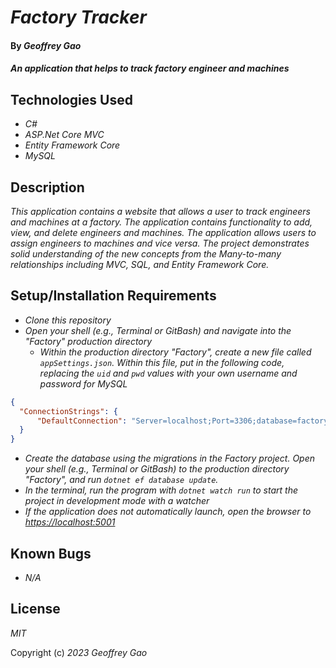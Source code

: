# _Factory Tracker_

#### By _Geoffrey Gao_

#### _An application that helps to track factory engineer and machines_

## Technologies Used

* _C#_
* _ASP.Net Core MVC_
* _Entity Framework Core_
* _MySQL_

## Description

_This application contains a website that allows a user to track engineers and machines at a factory. The application contains functionality to add, view, and delete engineers and machines. The application allows users to assign engineers to machines and vice versa. The project demonstrates solid understanding of the new concepts from the Many-to-many relationships including MVC, SQL, and Entity Framework Core._

## Setup/Installation Requirements

* _Clone this repository_
* _Open your shell (e.g., Terminal or GitBash) and navigate into the "Factory" production directory_
  - _Within the production directory "Factory", create a new file called `appSettings.json`. Within this file, put in the following code, replacing the `uid` and `pwd` values with your own username and password for MySQL_
```JSON
{
  "ConnectionStrings": {
      "DefaultConnection": "Server=localhost;Port=3306;database=factory;uid=root;pwd=[PASSWORD];"
  }
}
```
* _Create the database using the migrations in the Factory project. Open your shell (e.g., Terminal or GitBash) to the production directory "Factory", and run `dotnet ef database update`._ 
* _In the terminal, run the program with `dotnet watch run` to start the project in development mode with a watcher_
* _If the application does not automatically launch, open the browser to [https://localhost:5001](https://localhost:5001)_

## Known Bugs

* _N/A_

## License

_MIT_

Copyright (c) _2023_ _Geoffrey Gao_